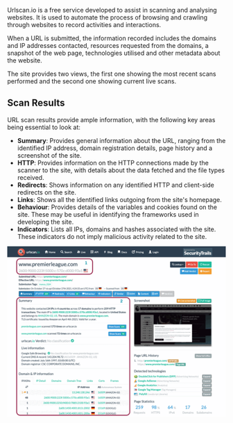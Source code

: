 Urlscan.io is a free service developed to assist in scanning and analysing websites. It is used to automate the process of browsing and crawling through websites to record activities and interactions.

When a URL is submitted, the information recorded includes the domains and IP addresses contacted, resources requested from the domains, a snapshot of the web page, technologies utilised and other metadata about the website.

The site provides two views, the first one showing the most recent scans performed and the second one showing current live scans.

## Scan Results
URL scan results provide ample information, with the following key areas being essential to look at:

* **Summary**: Provides general information about the URL, ranging from the identified IP address, domain registration details, page history and a screenshot of the site.
* **HTTP**: Provides information on the HTTP connections made by the scanner to the site, with details about the data fetched and the file types received.
* **Redirects**: Shows information on any identified HTTP and client-side redirects on the site.
* **Links**: Shows all the identified links outgoing from the site's homepage.
* **Behaviour**: Provides details of the variables and cookies found on the site. These may be useful in identifying the frameworks used in developing the site.
* **Indicators**: Lists all IPs, domains and hashes associated with the site. These indicators do not imply malicious activity related to the site.

<p align="center">
  <img src="https://github.com/AM1RKA/SOC-Analyst/blob/main/Cyber%20Threat%20Intellegence/Threat%20Intelligence%20Tools/UrlScan.io/urlscan.io.gif">
</p>
